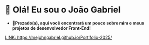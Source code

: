 # 👋 Olá! Eu sou o João Gabriel

- 👾**Prezado(a), aqui você encontrará um pouco sobre mim e meus projetos de desenvolvedor Front-End!**
<p>  
<a href="https://mejohngabriel.github.io/Portifolio-2025/">LINK: https://mejohngabriel.github.io/Portifolio-2025/ </a>
</p>

